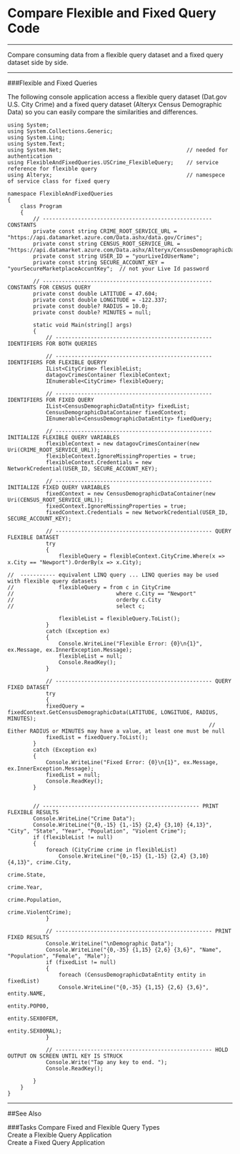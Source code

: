    
<properties 
   pageTitle="Compare Flexible and Fixed Query Code" 
   description="How to Compare Flexible and Fixed Query Code" 
   services="cloud-services" 
   documentationCenter="" 
   authors="kevinscharpenberg" 
   manager="manager-alias" 
   editor=""/>

<tags
   ms.service="marketplace"
   ms.devlang="na"
   ms.topic="article"
   ms.tgt_pltfrm="na"
   ms.workload="data-services" 
   ms.date="02/13/2015"
   ms.author="kevsch"/>
#   Compare Flexible and Fixed Query Code 
 
 -----------

Compare consuming data from a flexible query dataset and a fixed query dataset side by side.

 -----------
###Flexible and Fixed Queries

The following console application access a flexible query dataset (Dat.gov U.S. City Crime) and a fixed query dataset (Alteryx Census Demographic Data) so you can easily compare the similarities and differences.


	using System;
	using System.Collections.Generic;
	using System.Linq;
	using System.Text;
	using System.Net;                                       // needed for authentication
	using FlexibleAndFixedQueries.USCrime_FlexibleQuery;    // service reference for flexible query
	using Alteryx;                                          // namespece of service class for fixed query

	namespace FlexibleAndFixedQueries
	{
    	class Program
    	{
        	// ----------------------------------------------------- CONSTANTS
        	private const string CRIME_ROOT_SERVICE_URL = "https://api.datamarket.azure.com/Data.ashx/data.gov/Crimes";
        	private const string CENSUS_ROOT_SERVICE_URL = "https://api.datamarket.azure.com/Data.ashx/Alteryx/CensusDemographicData";
        	private const string USER_ID = "yourLiveIdUserName";
        	private const string SECURE_ACCOUNT_KEY = "yourSecureMarketplaceAccuntKey";  // not your Live Id password

        	// ----------------------------------------------------- CONSTANTS FOR CENSUS QUERY
        	private const double LATITUDE = 47.604;
        	private const double LONGITUDE = -122.337;
        	private const double? RADIUS = 10.0;
        	private const double? MINUTES = null;

        	static void Main(string[] args)
        	{
            	// ------------------------------------------------- IDENTIFIERS FOR BOTH QUERIES

            	// ------------------------------------------------- IDENTIFIERS FOR FLEXIBLE QUERYY
            	IList<CityCrime> flexibleList;
            	datagovCrimesContainer flexibleContext;
            	IEnumerable<CityCrime> flexibleQuery;

            	// ------------------------------------------------- IDENTIFIERS FOR FIXED QUERY
            	IList<CensusDemographicDataEntity> fixedList;
            	CensusDemographicDataContainer fixedContext;
            	IEnumerable<CensusDemographicDataEntity> fixedQuery;

            	// ------------------------------------------------- INITIALIZE FLEXIBLE QUERY VARIABLES
            	flexibleContext = new datagovCrimesContainer(new Uri(CRIME_ROOT_SERVICE_URL));
            	flexibleContext.IgnoreMissingProperties = true;
            	flexibleContext.Credentials = new NetworkCredential(USER_ID, SECURE_ACCOUNT_KEY);

            	// ------------------------------------------------- INITIALIZE FIXED QUERY VARIABLES
            	fixedContext = new CensusDemographicDataContainer(new Uri(CENSUS_ROOT_SERVICE_URL));
            	fixedContext.IgnoreMissingProperties = true;
            	fixedContext.Credentials = new NetworkCredential(USER_ID, SECURE_ACCOUNT_KEY);

            	// ------------------------------------------------- QUERY FLEXIBLE DATASET
            	try
            	{
                	flexibleQuery = flexibleContext.CityCrime.Where(x => x.City == "Newport").OrderBy(x => x.City);

	//  ----------- equivalent LINQ query ... LINQ queries may be used with flexible query datasets
	//              flexibleQuery = from c in CityCrime
	//                                where c.City == "Newport"
	//                                orderby c.City
	//                                select c;

                	flexibleList = flexibleQuery.ToList();
            	}
            	catch (Exception ex)
            	{
                	Console.WriteLine("Flexible Error: {0}\n{1}", ex.Message, ex.InnerException.Message);
                	flexibleList = null;
                	Console.ReadKey();
            	}

            	// ------------------------------------------------- QUERY FIXED DATASET
            	try
            	{
                fixedQuery = fixedContext.GetCensusDemographicData(LATITUDE, LONGITUDE, RADIUS, MINUTES);  
                                                                   // Either RADIUS or MINUTES may have a value, at least one must be null
                fixedList = fixedQuery.ToList();
            }
            catch (Exception ex)
            {
                Console.WriteLine("Fixed Error: {0}\n{1}", ex.Message, ex.InnerException.Message);
                fixedList = null;
                Console.ReadKey();
            }


            // ------------------------------------------------- PRINT FLEXIBLE RESULTS
            Console.WriteLine("Crime Data");
            Console.WriteLine("{0,-15} {1,-15} {2,4} {3,10} {4,13}", "City", "State", "Year", "Population", "Violent Crime");
            if (flexibleList != null)
            {
                foreach (CityCrime crime in flexibleList)
                    Console.WriteLine("{0,-15} {1,-15} {2,4} {3,10} {4,13}", crime.City,
                                                                             crime.State,
                                                                             crime.Year,
                                                                             crime.Population,
                                                                             crime.ViolentCrime);
            	}

            	// ------------------------------------------------- PRINT 	FIXED RESULTS
            	Console.WriteLine("\nDemographic Data");
            	Console.WriteLine("{0,-35} {1,15} {2,6} {3,6}", "Name", 	"Population", "Female", "Male");
            	if (fixedList != null)
            	{
                	foreach (CensusDemographicDataEntity entity in fixedList)
                    Console.WriteLine("{0,-35} {1,15} {2,6} {3,6}", entity.NAME,
                                                                     entity.POP00,
                                                                     entity.SEX00FEM,
                                                                     entity.SEX00MAL);
            	}

            	// ------------------------------------------------- HOLD OUTPUT ON SCREEN UNTIL KEY IS STRUCK
            	Console.Write("Tap any key to end. ");
            	Console.ReadKey();

        	}
    	}
	}


 -----------
##See Also

###Tasks
Compare Fixed and Flexible Query Types <br>
Create a Flexible Query Application <br>
Create a Fixed Query Application
